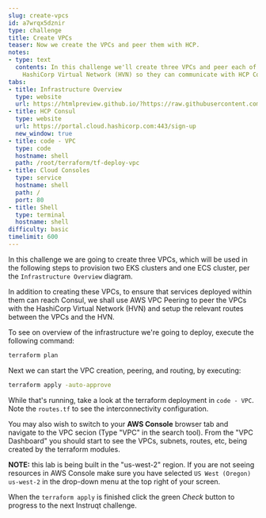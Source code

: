 ```yaml
---
slug: create-vpcs
id: a7wrqx5dznir
type: challenge
title: Create VPCs
teaser: Now we create the VPCs and peer them with HCP.
notes:
- type: text
  contents: In this challenge we'll create three VPCs and peer each of them with the
    HashiCorp Virtual Network (HVN) so they can communicate with HCP Consul.
tabs:
- title: Infrastructure Overview
  type: website
  url: https://htmlpreview.github.io/?https://raw.githubusercontent.com/hashicorp/field-workshops-consul/n8-ssn4aws-eks/instruqt-tracks/secure-service-networking-for-aws/assets/images/ssn4aws-infra-overview.html
- title: HCP Consul
  type: website
  url: https://portal.cloud.hashicorp.com:443/sign-up
  new_window: true
- title: code - VPC
  type: code
  hostname: shell
  path: /root/terraform/tf-deploy-vpc
- title: Cloud Consoles
  type: service
  hostname: shell
  path: /
  port: 80
- title: Shell
  type: terminal
  hostname: shell
difficulty: basic
timelimit: 600
---
```

In this challenge we are going to create three VPCs, which will be used in the following steps to provision two EKS clusters and one ECS cluster, per the `Infrastructure Overview` diagram.

In addition to creating these VPCs, to ensure that services deployed within them can reach Consul, we shall use AWS VPC Peering to peer the VPCs with the HashiCorp Virtual Network (HVN) and setup the relevant routes between the VPCs and the HVN.

To see on overview of the infrastructure we're going to deploy, execute the following command:

```sh
terraform plan
```

Next we can start the VPC creation, peering, and routing, by executing:

```sh
terraform apply -auto-approve
```

While that's running, take a look at the terraform deployment in `code - VPC`. Note the `routes.tf` to see the interconnectivity configuration.

You may also wish to switch to your **AWS Console** browser tab and navigate to the VPC secion (Type "VPC" in the search tool). From the "VPC Dashboard" you should start to see the VPCs, subnets, routes, etc, being created by the terraform modules.

**NOTE:** this lab is being built in the "us-west-2" region. If you are not seeing resources in AWS Console make sure you have selected `US West (Oregon) us-west-2` in the drop-down menu at the top right of your screen.

When the `terraform apply` is finished click the green *Check* button to progress to the next Instruqt challenge.
